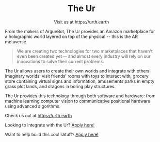<h1 align="center">The Ur</h1>

<p align="center">
Visit us at https://urth.earth
</p>

From the makers of ArgueBot, The Ur provides an Amazon marketplace for a holographic world 
layered on top of the physical -- this is the AR metaverse.

> We are creating two technologies for two marketplaces that haven't even been 
created yet -- and almost every industry will rely on our innovations
to solve their current problems.

The Ur allows users to create their own worlds and integrate with others' imaginary 
worlds: visit friends' rooms with toys to interact with, grocery store containing 
virtual signs and information, amusements parks in empty grass plot lands, and dragons 
in boring play structures. 

The Ur provides this technology through both software and hardware: from machine learning 
computer vision to communicative positional hardware using advanced algorithms.

Check us out at https://urth.earth

Looking to integrate with the Ur? [Apply here!](https://forms.gle/3gW9AjWZYKpWrjfF7)

Want to help build this cool shtuff? [Apply here!](https://forms.gle/xKYRsnuf8STUV9h56)

